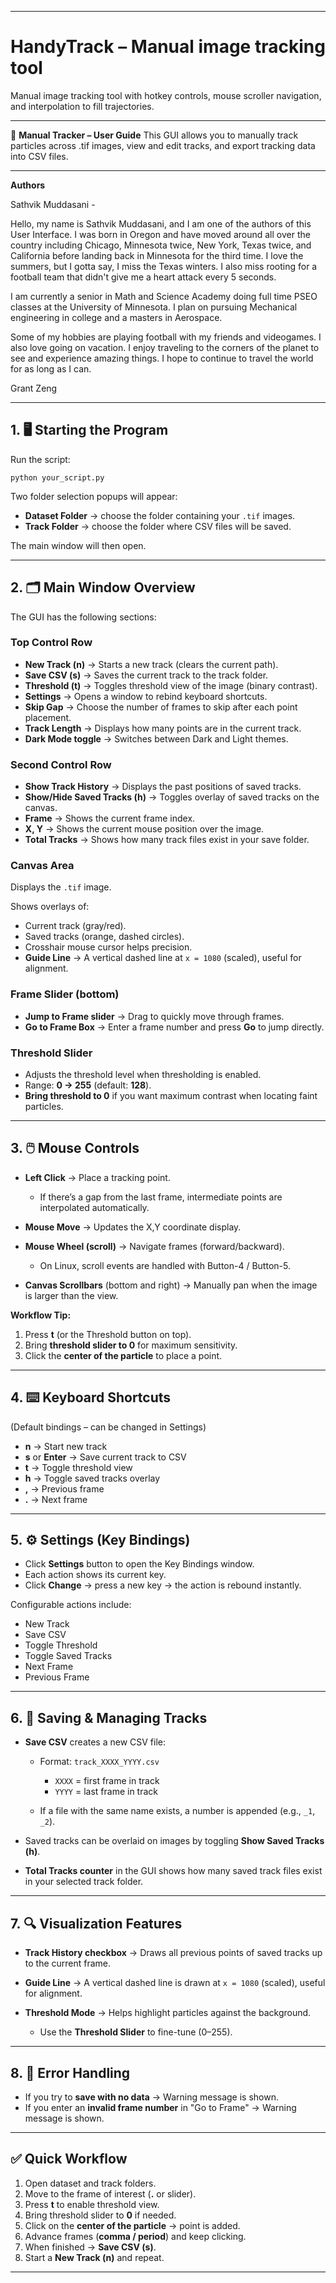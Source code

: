

---

# HandyTrack – Manual image tracking tool

Manual image tracking tool with hotkey controls, mouse scroller navigation, and interpolation to fill trajectories.

---

📖 **Manual Tracker – User Guide**
This GUI allows you to manually track particles across .tif images, view and edit tracks, and export tracking data into CSV files.

---
**Authors** 

Sathvik Muddasani -       

Hello, my name is Sathvik Muddasani, and I am one of the authors of this User Interface. I was born in Oregon and have moved around all over the country including Chicago, Minnesota twice, New York, Texas twice, and California before landing back in Minnesota for the third time. I love the summers, but I gotta say, I miss the Texas winters. I also miss rooting for a football team that didn't give me a heart attack every 5 seconds.


I am currently a senior in Math and Science Academy doing full time PSEO classes at the University of Minnesota. I plan on pursuing Mechanical engineering in college and a masters in Aerospace.


Some of my hobbies are playing football with my friends and videogames. I also love going on vacation. I enjoy traveling to the corners of the planet to see and experience amazing things. I hope to continue to travel the world for as long as I can.



Grant Zeng

---

## 1. 🖥️ Starting the Program

Run the script:

```
python your_script.py
```

Two folder selection popups will appear:

* **Dataset Folder** → choose the folder containing your `.tif` images.
* **Track Folder** → choose the folder where CSV files will be saved.

The main window will then open.

---

## 2. 🗂️ Main Window Overview

The GUI has the following sections:

### **Top Control Row**

* **New Track (n)** → Starts a new track (clears the current path).
* **Save CSV (s)** → Saves the current track to the track folder.
* **Threshold (t)** → Toggles threshold view of the image (binary contrast).
* **Settings** → Opens a window to rebind keyboard shortcuts.
* **Skip Gap** → Choose the number of frames to skip after each point placement.
* **Track Length** → Displays how many points are in the current track.
* **Dark Mode toggle** → Switches between Dark and Light themes.

### **Second Control Row**

* **Show Track History** → Displays the past positions of saved tracks.
* **Show/Hide Saved Tracks (h)** → Toggles overlay of saved tracks on the canvas.
* **Frame** → Shows the current frame index.
* **X, Y** → Shows the current mouse position over the image.
* **Total Tracks** → Shows how many track files exist in your save folder.

### **Canvas Area**

Displays the `.tif` image.

Shows overlays of:

* Current track (gray/red).
* Saved tracks (orange, dashed circles).
* Crosshair mouse cursor helps precision.
* **Guide Line** → A vertical dashed line at `x = 1080` (scaled), useful for alignment.

### **Frame Slider (bottom)**

* **Jump to Frame slider** → Drag to quickly move through frames.
* **Go to Frame Box** → Enter a frame number and press **Go** to jump directly.

### **Threshold Slider**

* Adjusts the threshold level when thresholding is enabled.
* Range: **0 → 255** (default: **128**).
* **Bring threshold to 0** if you want maximum contrast when locating faint particles.

---

## 3. 🖱️ Mouse Controls

* **Left Click** → Place a tracking point.

  * If there’s a gap from the last frame, intermediate points are interpolated automatically.
* **Mouse Move** → Updates the X,Y coordinate display.
* **Mouse Wheel (scroll)** → Navigate frames (forward/backward).

  * On Linux, scroll events are handled with Button-4 / Button-5.
* **Canvas Scrollbars** (bottom and right) → Manually pan when the image is larger than the view.

**Workflow Tip:**

1. Press **t** (or the Threshold button on top).
2. Bring **threshold slider to 0** for maximum sensitivity.
3. Click the **center of the particle** to place a point.

---

## 4. ⌨️ Keyboard Shortcuts

(Default bindings – can be changed in Settings)

* **n** → Start new track
* **s** or **Enter** → Save current track to CSV
* **t** → Toggle threshold view
* **h** → Toggle saved tracks overlay
* **,** → Previous frame
* **.** → Next frame

---

## 5. ⚙️ Settings (Key Bindings)

* Click **Settings** button to open the Key Bindings window.
* Each action shows its current key.
* Click **Change** → press a new key → the action is rebound instantly.

Configurable actions include:

* New Track
* Save CSV
* Toggle Threshold
* Toggle Saved Tracks
* Next Frame
* Previous Frame

---

## 6. 💾 Saving & Managing Tracks

* **Save CSV** creates a new CSV file:

  * Format: `track_XXXX_YYYY.csv`

    * `XXXX` = first frame in track
    * `YYYY` = last frame in track
  * If a file with the same name exists, a number is appended (e.g., `_1`, `_2`).

* Saved tracks can be overlaid on images by toggling **Show Saved Tracks (h)**.

* **Total Tracks counter** in the GUI shows how many saved track files exist in your selected track folder.

---

## 7. 🔍 Visualization Features

* **Track History checkbox** → Draws all previous points of saved tracks up to the current frame.
* **Guide Line** → A vertical dashed line is drawn at `x = 1080` (scaled), useful for alignment.
* **Threshold Mode** → Helps highlight particles against the background.

  * Use the **Threshold Slider** to fine-tune (0–255).

---

## 8. 🚨 Error Handling

* If you try to **save with no data** → Warning message is shown.
* If you enter an **invalid frame number** in "Go to Frame" → Warning message is shown.

---

## ✅ Quick Workflow

1. Open dataset and track folders.
2. Move to the frame of interest (**.** or slider).
3. Press **t** to enable threshold view.
4. Bring threshold slider to **0** if needed.
5. Click on the **center of the particle** → point is added.
6. Advance frames (**comma / period**) and keep clicking.
7. When finished → **Save CSV (s)**.
8. Start a **New Track (n)** and repeat.

---

